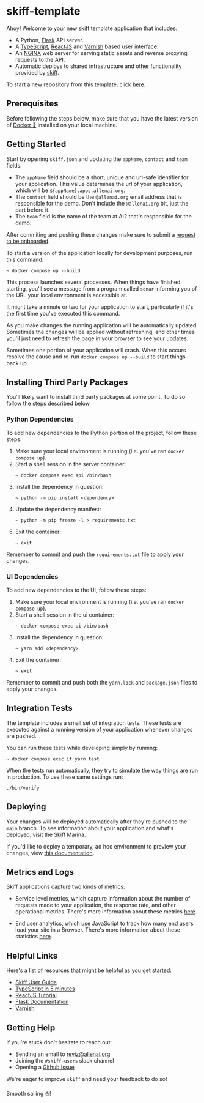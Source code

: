 # skiff-template

Ahoy! Welcome to your new [skiff](https://github.com/allenai/skiff) template
application that includes:

* A Python, [Flask](http://flask.pocoo.org/) API server.
* A [TypeScript](https://www.typescriptlang.org/), [ReactJS](https://reactjs.org/)
  and [Varnish](http://github.com/allenai/varnish) based user interface.
* An [NGINX](https://www.nginx.com/) web server for serving static assets and
  reverse proxying requests to the API.
* Automatic deploys to shared infrastructure and other functionality provided by
  [skiff](https://skiff.allenai.org).

To start a new repository from this template, click [here](https://github.com/allenai/skiff-template/generate).

## Prerequisites

Before following the steps below, make sure that you have the latest version
of [Docker 🐳](https://www.docker.com/get-started) installed on your local
machine.

## Getting Started

Start by opening `skiff.json` and updating the `appName`, `contact` and
`team` fields:

* The `appName` field should be a short, unique and url-safe identifier for
  your application. This value determines the url of your application, which
  will be `${appName}.apps.allenai.org`.
* The `contact` field should be the `@allenai.org` email address that is
  responsible for the demo. Don't include the `@allenai.org` bit,
  just the part before it.
* The `team` field is the name of the team at AI2 that's responsible for
  the demo.

After commiting and pushing these changes make sure to submit a
[request to be onboarded](https://github.com/allenai/skiff/issues/new/choose).

To start a version of the application locally for development purposes, run
this command:

```
~ docker compose up --build
```

This process launches several processes. When things have finished starting,
you'll see a message from a program called `sonar` informing you of the URL your
local environment is accessible at.


It might take a minute or two for your application to start, particularly
if it's the first time you've executed this command.

As you make changes the running application will be automatically updated.
Sometimes the changes will be applied without refreshing, and other times you'll
just need to refresh the page in your browser to see your updates.

Sometimes one portion of your application will crash. When this occurs resolve
the cause and re-run `docker compose up --build` to start things back up.

## Installing Third Party Packages

You'll likely want to install third party packages at some point. To do so
follow the steps described below.

### Python Dependencies

To add new dependencies to the Python portion of the project, follow these steps:

1. Make sure your local environment is running (i.e. you've ran `docker compose up`).
1. Start a shell session in the server container:
    ```
    ~ docker compose exec api /bin/bash
    ```
1. Install the dependency in question:
    ```
    ~ python -m pip install <dependency>
    ```
1. Update the dependency manifest:
    ```
    ~ python -m pip freeze -l > requirements.txt
    ```
1. Exit the container:
    ```
    ~ exit
    ```

Remember to commit and push the `requirements.txt` file to apply your changes.

### UI Dependencies

To add new dependencies to the UI, follow these steps:

1. Make sure your local environment is running (i.e. you've ran `docker compose up`).
1. Start a shell session in the ui container:
    ```
    ~ docker compose exec ui /bin/bash
    ```
1. Install the dependency in question:
    ```
    ~ yarn add <dependency>
    ```
1. Exit the container:
    ```
    ~ exit
    ```

Remember to commit and push both the `yarn.lock` and `package.json` files
to apply your changes.

## Integration Tests

The template includes a small set of integration tests. These tests are executed
against a running version of your application whenever changes are pushed.

You can run these tests while developing simply by running:

```
~ docker compose exec it yarn test
```

When the tests run automatically, they try to simulate the way things are run
in production. To use these same settings run:

```
./bin/verify
```

## Deploying

Your changes will be deployed automatically after they're pushed to the `main`
branch. To see information about your application and what's deployed,
visit the [Skiff Marina](https://marina.apps.allenai.org).

If you'd like to deploy a temporary, ad hoc environment to preview your changes,
view [this documentation](https://skiff.allenai.org/marina.html#creating-a-new-environment).

## Metrics and Logs

Skiff applications capture two kinds of metrics:

- Service level metrics, which capture information about the number of requests
  made to your application, the response rate, and other operational metrics.
  There's more information about these metrics [here](https://skiff.allenai.org/marina.html#service-level-metrics).

- End user analytics, which use JavaScript to track how many end users load
  your site in a Browser. There's more information about these statistics
  [here](https://skiff.allenai.org/stats.html).

## Helpful Links

Here's a list of resources that might be helpful as you get started:

* [Skiff User Guide](https://skiff.allenai.org/)
* [TypeScript in 5 minutes](https://www.typescriptlang.org/docs/handbook/typescript-in-5-minutes.html)
* [ReactJS Tutorial](https://reactjs.org/tutorial/tutorial.html)
* [Flask Documentation](http://flask.pocoo.org/docs/1.0/)
* [Varnish](https://github.com/allenai/varnish)

## Getting Help

If you're stuck don't hesitate to reach out:

* Sending an email to [reviz@allenai.org](mailto:reviz@allenai.org)
* Joining the `#skiff-users` slack channel
* Opening a [Github Issue](https://github.com/allenai/skiff/issues/new/choose)

We're eager to improve `skiff` and need your feedback to do so!

Smooth sailing ⛵️!
